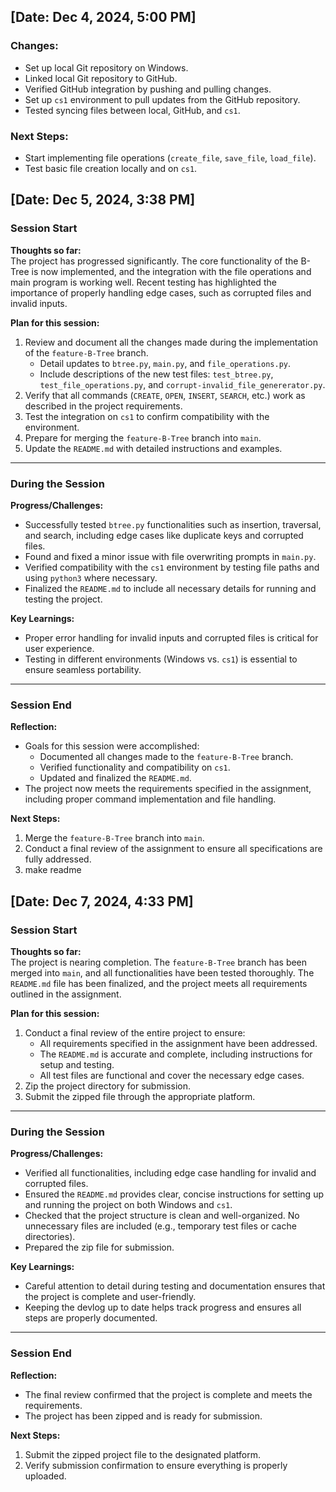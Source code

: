 ## [Date: Dec 4, 2024, 5:00 PM]
### Changes:
- Set up local Git repository on Windows.
- Linked local Git repository to GitHub.
- Verified GitHub integration by pushing and pulling changes.
- Set up `cs1` environment to pull updates from the GitHub repository.
- Tested syncing files between local, GitHub, and `cs1`.

### Next Steps:
- Start implementing file operations (`create_file`, `save_file`, `load_file`).
- Test basic file creation locally and on `cs1`.

## [Date: Dec 5, 2024, 3:38 PM]

### Session Start
**Thoughts so far:**  
The project has progressed significantly. The core functionality of the B-Tree is now implemented, and the integration with the file operations and main program is working well. Recent testing has highlighted the importance of properly handling edge cases, such as corrupted files and invalid inputs.

**Plan for this session:**  
1. Review and document all the changes made during the implementation of the `feature-B-Tree` branch.  
   - Detail updates to `btree.py`, `main.py`, and `file_operations.py`.  
   - Include descriptions of the new test files: `test_btree.py`, `test_file_operations.py`, and `corrupt-invalid_file_genererator.py`.  
2. Verify that all commands (`CREATE`, `OPEN`, `INSERT`, `SEARCH`, etc.) work as described in the project requirements.  
3. Test the integration on `cs1` to confirm compatibility with the environment.  
4. Prepare for merging the `feature-B-Tree` branch into `main`.  
5. Update the `README.md` with detailed instructions and examples.

---

### During the Session
**Progress/Challenges:**  
- Successfully tested `btree.py` functionalities such as insertion, traversal, and search, including edge cases like duplicate keys and corrupted files.  
- Found and fixed a minor issue with file overwriting prompts in `main.py`.  
- Verified compatibility with the `cs1` environment by testing file paths and using `python3` where necessary.  
- Finalized the `README.md` to include all necessary details for running and testing the project.  

**Key Learnings:**  
- Proper error handling for invalid inputs and corrupted files is critical for user experience.  
- Testing in different environments (Windows vs. `cs1`) is essential to ensure seamless portability.  

---

### Session End
**Reflection:**  
- Goals for this session were accomplished:
  - Documented all changes made to the `feature-B-Tree` branch.
  - Verified functionality and compatibility on `cs1`.
  - Updated and finalized the `README.md`.  
- The project now meets the requirements specified in the assignment, including proper command implementation and file handling.  

**Next Steps:**  
1. Merge the `feature-B-Tree` branch into `main`.  
2. Conduct a final review of the assignment to ensure all specifications are fully addressed.  
3. make readme

## [Date: Dec 7, 2024, 4:33 PM]

### Session Start
**Thoughts so far:**  
The project is nearing completion. The `feature-B-Tree` branch has been merged into `main`, and all functionalities have been tested thoroughly. The `README.md` file has been finalized, and the project meets all requirements outlined in the assignment.

**Plan for this session:**  
1. Conduct a final review of the entire project to ensure:  
   - All requirements specified in the assignment have been addressed.  
   - The `README.md` is accurate and complete, including instructions for setup and testing.  
   - All test files are functional and cover the necessary edge cases.  
2. Zip the project directory for submission.  
3. Submit the zipped file through the appropriate platform.

---

### During the Session
**Progress/Challenges:**  
- Verified all functionalities, including edge case handling for invalid and corrupted files.  
- Ensured the `README.md` provides clear, concise instructions for setting up and running the project on both Windows and `cs1`.  
- Checked that the project structure is clean and well-organized. No unnecessary files are included (e.g., temporary test files or cache directories).  
- Prepared the zip file for submission.

**Key Learnings:**  
- Careful attention to detail during testing and documentation ensures that the project is complete and user-friendly.  
- Keeping the devlog up to date helps track progress and ensures all steps are properly documented.

---

### Session End
**Reflection:**  
- The final review confirmed that the project is complete and meets the requirements.  
- The project has been zipped and is ready for submission.  

**Next Steps:**  
1. Submit the zipped project file to the designated platform.  
2. Verify submission confirmation to ensure everything is properly uploaded.
